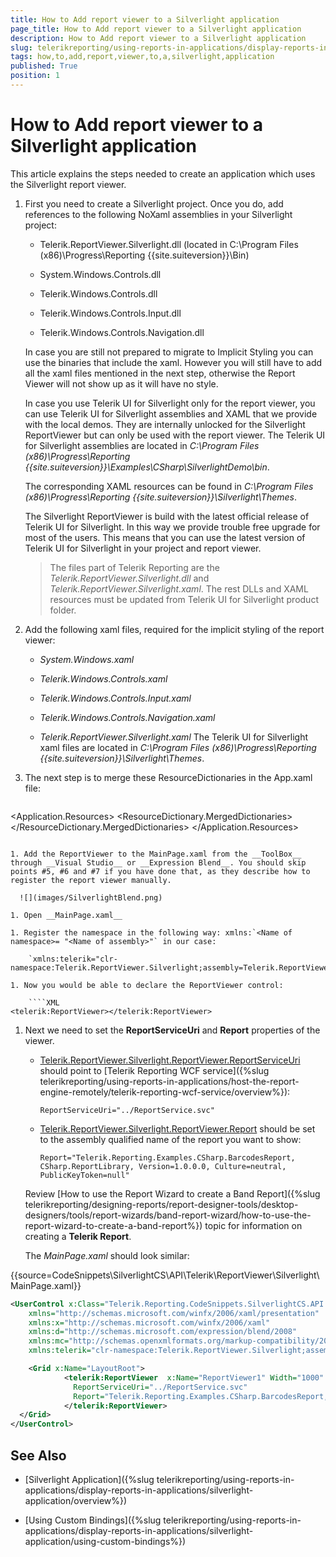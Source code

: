 ```yaml
---
title: How to Add report viewer to a Silverlight application
page_title: How to Add report viewer to a Silverlight application 
description: How to Add report viewer to a Silverlight application
slug: telerikreporting/using-reports-in-applications/display-reports-in-applications/silverlight-application/how-to-add-report-viewer-to-a-silverlight-application
tags: how,to,add,report,viewer,to,a,silverlight,application
published: True
position: 1
---
```


# How to Add report viewer to a Silverlight application

This article explains the steps needed to create an application which uses the Silverlight report viewer. 

1. First you need to create a Silverlight project. Once you do, add references to the following NoXaml assemblies in your Silverlight project: 

	+ Telerik.ReportViewer.Silverlight.dll  (located in C:\Program Files (x86)\Progress\Reporting {{site.suiteversion}}\Bin) 
	
	+ System.Windows.Controls.dll
	
	+ Telerik.Windows.Controls.dll
	
	+ Telerik.Windows.Controls.Input.dll
	
	+ Telerik.Windows.Controls.Navigation.dll 
	
	In case you are still not prepared to migrate to Implicit Styling you can use the binaries that include the xaml. However you will still have to add all the xaml files mentioned in the next step, otherwise the Report Viewer will not show up as it will have no style. 
	
	In case you use Telerik UI for Silverlight only for the report viewer, you can use Telerik UI for Silverlight assemblies and XAML that we provide with the local demos. They are internally unlocked for the Silverlight ReportViewer but can only be used with the report viewer. The Telerik UI for Silverlight assemblies are located in _C:\Program Files (x86)\Progress\Reporting {{site.suiteversion}}\Examples\CSharp\SilverlightDemo\bin_. 
	
	The corresponding XAML resources can be found in _C:\Program Files (x86)\Progress\Reporting {{site.suiteversion}}\Silverlight\Themes_. 
	
	The Silverlight ReportViewer is build with the latest official release of Telerik UI for Silverlight. In this way we provide trouble free upgrade for most of the users. This means that you can use the latest version of Telerik UI for Silverlight in your project and report viewer. 

   >The files part of Telerik Reporting are the _Telerik.ReportViewer.Silverlight.dll_ and _Telerik.ReportViewer.Silverlight.xaml_. The rest DLLs and XAML resources must be updated from Telerik UI for Silverlight product folder. 

1. Add the following xaml files, required for the implicit styling of the report viewer: 

	+ *System.Windows.xaml* 
	
	+ *Telerik.Windows.Controls.xaml* 
	
	+ *Telerik.Windows.Controls.Input.xaml* 
	
	+ *Telerik.Windows.Controls.Navigation.xaml* 
	
	+ *Telerik.ReportViewer.Silverlight.xaml* The Telerik UI for Silverlight xaml files are located in _C:\Program Files (x86)\Progress\Reporting {{site.suiteversion}}\Silverlight\Themes_. 

1. The next step is to merge these ResourceDictionaries in the App.xaml file:
    
	````XML
<Application x:Class="SilverlightApplication1.App"
			xmlns="http://schemas.microsoft.com/winfx/2006/xaml/presentation"
			xmlns:x="http://schemas.microsoft.com/winfx/2006/xaml"
			>
	 <Application.Resources>
	   <ResourceDictionary>
		 <ResourceDictionary.MergedDictionaries>
		   <ResourceDictionary Source="/SilverlightApplication1;component/Themes/System.Windows.xaml"/>
		   <ResourceDictionary Source="/SilverlightApplication1;component/Themes/Telerik.Windows.Controls.xaml"/>
		   <ResourceDictionary Source="/SilverlightApplication1;component/Themes/Telerik.Windows.Controls.Input.xaml"/>
		   <ResourceDictionary Source="/SilverlightApplication1;component/Themes/Telerik.Windows.Controls.Navigation.xaml"/>
		   <ResourceDictionary Source="/SilverlightApplication1;component/Themes/Telerik.ReportViewer.Silverlight.xaml"/>
		 </ResourceDictionary.MergedDictionaries>
	   </ResourceDictionary>
	 </Application.Resources>
	</Application>
````

1. Add the ReportViewer to the MainPage.xaml from the __ToolBox__ through __Visual Studio__ or __Expression Blend__. You should skip points #5, #6 and #7 if you have done that, as they describe how to register the report viewer manually. 

  ![](images/SilverlightBlend.png)

1. Open __MainPage.xaml__ 

1. Register the namespace in the following way: xmlns:`<Name of namespace>= "<Name of assembly>"` in our case: 

	`xmlns:telerik="clr-namespace:Telerik.ReportViewer.Silverlight;assembly=Telerik.ReportViewer.Silverlight"`

1. Now you would be able to declare the ReportViewer control: 
    
	````XML
<telerik:ReportViewer></telerik:ReportViewer>
````

1. Next we need to set the __ReportServiceUri__ and __Report__ properties of the viewer. 

	* [Telerik.ReportViewer.Silverlight.ReportViewer.ReportServiceUri](/reporting/api/Telerik.ReportViewer.Silverlight.ReportViewer#Telerik_ReportViewer_Silverlight_ReportViewer_ReportServiceUri) should point to [Telerik Reporting WCF service]({%slug telerikreporting/using-reports-in-applications/host-the-report-engine-remotely/telerik-reporting-wcf-service/overview%}): 
	
		`ReportServiceUri="../ReportService.svc"` 
		
	* [Telerik.ReportViewer.Silverlight.ReportViewer.Report](/reporting/api/Telerik.ReportViewer.Silverlight.ReportViewer#Telerik_ReportViewer_Silverlight_ReportViewer_Report) should be set to the assembly qualified name of the report you want to show: 
	
	  `Report="Telerik.Reporting.Examples.CSharp.BarcodesReport, CSharp.ReportLibrary, Version=1.0.0.0, Culture=neutral, PublicKeyToken=null"`
	
	Review [How to use the Report Wizard to create a Band Report]({%slug telerikreporting/designing-reports/report-designer-tools/desktop-designers/tools/report-wizards/band-report-wizard/how-to-use-the-report-wizard-to-create-a-band-report%}) topic for information on creating a __Telerik Report__. 
	
	The _MainPage.xaml_ should look similar:             

{{source=CodeSnippets\SilverlightCS\API\Telerik\ReportViewer\Silverlight\MainPage.xaml}}
````XML
<UserControl x:Class="Telerik.Reporting.CodeSnippets.SilverlightCS.API.MainPage"
    xmlns="http://schemas.microsoft.com/winfx/2006/xaml/presentation"
    xmlns:x="http://schemas.microsoft.com/winfx/2006/xaml"
    xmlns:d="http://schemas.microsoft.com/expression/blend/2008"
    xmlns:mc="http://schemas.openxmlformats.org/markup-compatibility/2006"
    xmlns:telerik="clr-namespace:Telerik.ReportViewer.Silverlight;assembly=Telerik.ReportViewer.Silverlight">

    <Grid x:Name="LayoutRoot">
            <telerik:ReportViewer  x:Name="ReportViewer1" Width="1000"
              ReportServiceUri="../ReportService.svc"
              Report="Telerik.Reporting.Examples.CSharp.BarcodesReport, CSharp.ReportLibrary, Version=1.0.0.0, Culture=neutral, PublicKeyToken=null">
            </telerik:ReportViewer>
  </Grid>
</UserControl>
````


## See Also

* [Silverlight Application]({%slug telerikreporting/using-reports-in-applications/display-reports-in-applications/silverlight-application/overview%})

* [Using Custom Bindings]({%slug telerikreporting/using-reports-in-applications/display-reports-in-applications/silverlight-application/using-custom-bindings%})
